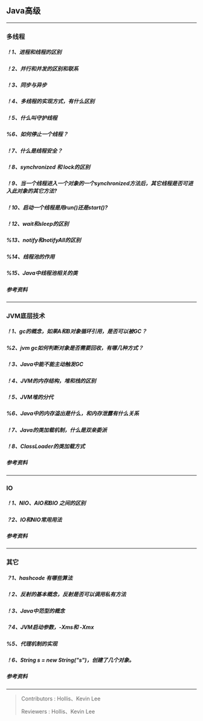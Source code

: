 ## Java高级

---

### 多线程
##### ！1、进程和线程的区别

##### ！2、并行和并发的区别和联系

##### ！3、同步与异步

##### ！4、多线程的实现方式，有什么区别

##### ！5、什么叫守护线程

##### %6、如何停止一个线程？

##### ！7、什么是线程安全？

##### ！8、synchronized 和 lock的区别

##### ！9、当一个线程进入一个对象的一个synchronized方法后，其它线程是否可进入此对象的其它方法?

##### ！10、启动一个线程是用run()还是start()?

##### ！12、wait和sleep的区别

##### %13、notify和notifyAll的区别

##### %14、线程池的作用

##### %15、Java中线程池相关的类

##### 参考资料

---

### JVM底层技术
##### ！1、gc的概念，如果A和B对象循环引用，是否可以被GC？

##### %2、jvm gc如何判断对象是否需要回收，有哪几种方式？

##### ！3、Java中能不能主动触发GC

##### ！4、JVM的内存结构，堆和栈的区别

##### ！5、JVM堆的分代

##### %6、Java中的内存溢出是什么，和内存泄露有什么关系

##### ！7、Java的类加载机制，什么是双亲委派

##### ！8、ClassLoader的类加载方式

##### 参考资料

---

### IO
##### ！1、NIO、AIO和BIO 之间的区别

##### ？2、IO和NIO常用用法

##### 参考资料

---

### 其它
##### ？1、hashcode 有哪些算法

##### ！2、反射的基本概念，反射是否可以调用私有方法

##### ！3、Java中范型的概念

##### ？4、JVM启动参数，-Xms和 -Xmx

##### %5、代理机制的实现

##### ！6、String s = new String("s")，创建了几个对象。

##### 参考资料

---

> Contributors : Hollis、Kevin Lee
>
> Reviewers : Hollis、Kevin Lee
